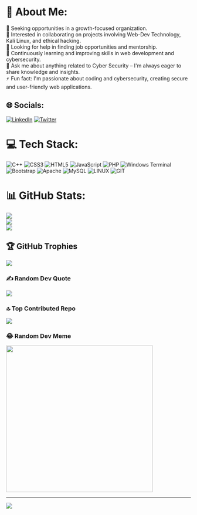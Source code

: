 # 💫 About Me:
🔭 Seeking opportunities in a growth-focused organization.<br>👯 Interested in collaborating on projects involving Web-Dev Technology, Kali Linux, and ethical hacking.<br>🤝 Looking for help in finding job opportunities and mentorship.<br>🌱 Continuously learning and improving skills in web development and cybersecurity.<br>💬 Ask me about anything related to Cyber Security – I'm always eager to share knowledge and insights.<br>⚡ Fun fact: I'm passionate about coding and cybersecurity, creating secure and user-friendly web applications.


## 🌐 Socials:
[![LinkedIn](https://img.shields.io/badge/LinkedIn-%230077B5.svg?logo=linkedin&logoColor=white)](https://linkedin.com/in/akash-kumar-65235b207) [![Twitter](https://img.shields.io/badge/Twitter-%231DA1F2.svg?logo=Twitter&logoColor=white)](https://twitter.com/akash_2209_kuma) 

# 💻 Tech Stack:
![C++](https://img.shields.io/badge/c++-%2300599C.svg?style=for-the-badge&logo=c%2B%2B&logoColor=white) ![CSS3](https://img.shields.io/badge/css3-%231572B6.svg?style=for-the-badge&logo=css3&logoColor=white) ![HTML5](https://img.shields.io/badge/html5-%23E34F26.svg?style=for-the-badge&logo=html5&logoColor=white) ![JavaScript](https://img.shields.io/badge/javascript-%23323330.svg?style=for-the-badge&logo=javascript&logoColor=%23F7DF1E) ![PHP](https://img.shields.io/badge/php-%23777BB4.svg?style=for-the-badge&logo=php&logoColor=white) ![Windows Terminal](https://img.shields.io/badge/Windows%20Terminal-%234D4D4D.svg?style=for-the-badge&logo=windows-terminal&logoColor=white) ![Bootstrap](https://img.shields.io/badge/bootstrap-%238511FA.svg?style=for-the-badge&logo=bootstrap&logoColor=white) ![Apache](https://img.shields.io/badge/apache-%23D42029.svg?style=for-the-badge&logo=apache&logoColor=white) ![MySQL](https://img.shields.io/badge/mysql-%2300000f.svg?style=for-the-badge&logo=mysql&logoColor=white) ![LINUX](https://img.shields.io/badge/Linux-FCC624?style=for-the-badge&logo=linux&logoColor=black) ![GIT](https://img.shields.io/badge/Git-fc6d26?style=for-the-badge&logo=git&logoColor=white)
# 📊 GitHub Stats:
![](https://github-readme-stats.vercel.app/api?username=akash620347&theme=synthwave&hide_border=false&include_all_commits=true&count_private=true)<br/>
![](https://github-readme-streak-stats.herokuapp.com/?user=akash620347&theme=synthwave&hide_border=false)<br/>
![](https://github-readme-stats.vercel.app/api/top-langs/?username=akash620347&theme=synthwave&hide_border=false&include_all_commits=true&count_private=true&layout=compact)

## 🏆 GitHub Trophies
![](https://github-profile-trophy.vercel.app/?username=akash620347&theme=radical&no-frame=true&no-bg=false&margin-w=4)

### ✍️ Random Dev Quote
![](https://quotes-github-readme.vercel.app/api?type=horizontal&theme=radical)

### 🔝 Top Contributed Repo
![](https://github-contributor-stats.vercel.app/api?username=akash620347&limit=5&theme=dark&combine_all_yearly_contributions=true)

### 😂 Random Dev Meme
<img src='https://randommeme-five.vercel.app/' style="height: 400px;"/>

---
[![](https://visitcount.itsvg.in/api?id=akash620347&icon=0&color=0)](https://visitcount.itsvg.in)

<!-- Proudly created with GPRM ( https://gprm.itsvg.in ) -->
